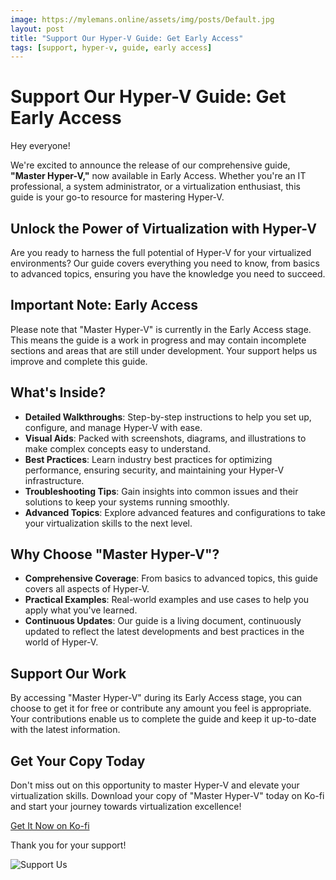 ```yaml
---
image: https://mylemans.online/assets/img/posts/Default.jpg
layout: post
title: "Support Our Hyper-V Guide: Get Early Access"
tags: [support, hyper-v, guide, early access]
---
```


# Support Our Hyper-V Guide: Get Early Access

Hey everyone!

We're excited to announce the release of our comprehensive guide, **"Master Hyper-V,"** now available in Early Access. Whether you're an IT professional, a system administrator, or a virtualization enthusiast, this guide is your go-to resource for mastering Hyper-V.

## Unlock the Power of Virtualization with Hyper-V

Are you ready to harness the full potential of Hyper-V for your virtualized environments? Our guide covers everything you need to know, from basics to advanced topics, ensuring you have the knowledge you need to succeed.

## Important Note: Early Access

Please note that "Master Hyper-V" is currently in the Early Access stage. This means the guide is a work in progress and may contain incomplete sections and areas that are still under development. Your support helps us improve and complete this guide.

## What's Inside?

- **Detailed Walkthroughs**: Step-by-step instructions to help you set up, configure, and manage Hyper-V with ease.
- **Visual Aids**: Packed with screenshots, diagrams, and illustrations to make complex concepts easy to understand.
- **Best Practices**: Learn industry best practices for optimizing performance, ensuring security, and maintaining your Hyper-V infrastructure.
- **Troubleshooting Tips**: Gain insights into common issues and their solutions to keep your systems running smoothly.
- **Advanced Topics**: Explore advanced features and configurations to take your virtualization skills to the next level.

## Why Choose "Master Hyper-V"?

- **Comprehensive Coverage**: From basics to advanced topics, this guide covers all aspects of Hyper-V.
- **Practical Examples**: Real-world examples and use cases to help you apply what you've learned.
- **Continuous Updates**: Our guide is a living document, continuously updated to reflect the latest developments and best practices in the world of Hyper-V.

## Support Our Work

By accessing "Master Hyper-V" during its Early Access stage, you can choose to get it for free or contribute any amount you feel is appropriate. Your contributions enable us to complete the guide and keep it up-to-date with the latest information.

## Get Your Copy Today

Don't miss out on this opportunity to master Hyper-V and elevate your virtualization skills. Download your copy of "Master Hyper-V" today on Ko-fi and start your journey towards virtualization excellence!

[Get It Now on Ko-fi](https://ko-fi.com/s/4dd04dba14)

Thank you for your support!

![Support Us](https://mylemans.online/assets/img/posts/2579fd954c63.png)

